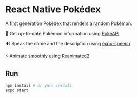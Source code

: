 # React Native Pokédex

A first generation Pokédex that renders a random Pokémon.

📕 Get up-to-date Pokémon information using [PokéAPI](https://pokeapi.co/)

🔊 Speak the name and the description using [expo-speech](https://docs.expo.io/versions/latest/sdk/speech)

⚡️ Animate smoothly using [Reanimated2](https://docs.swmansion.com/react-native-reanimated/)

## Run

```bash
npm install # or yarn install
expo start
```
